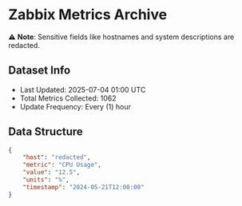 # Zabbix Metrics Archive

⚠️ **Note**: Sensitive fields like hostnames and system descriptions are redacted.

## Dataset Info
- Last Updated: 2025-07-04 01:00 UTC
- Total Metrics Collected: 1062
- Update Frequency: Every (1) hour

## Data Structure
```json
{
    "host": "redacted",
    "metric": "CPU Usage",
    "value": "12.5",
    "units": "%",
    "timestamp": "2024-05-21T12:00:00"
}
```
